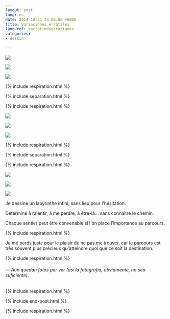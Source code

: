 ```yaml
---
layout: post
lang: es
date: 2014-10-31 23:00:00 +0000
title: Variaciones errátiles
lang-ref: variationserratiques
categories:
- dessin

---
```

![](/mepierdoparaver/imgs/variacion-erratil-1-3-1-up.jpg)

![](/mepierdoparaver/imgs/variacion-erratil-1-3-2-up.jpg)

![](/mepierdoparaver/imgs/variacion-erratil-1-3-7-up.jpg)

{% include respiration.html %}

{% include separation.html %}

{% include respiration.html %}

![](/mepierdoparaver/imgs/variacion-erratil-1-2-1-up.jpg)

![](/mepierdoparaver/imgs/variacion-erratil-1-2-7-up.jpg)

![](/mepierdoparaver/imgs/variacion-erratil-1-2-9-up.jpg)

{% include respiration.html %}

{% include separation.html %}

{% include respiration.html %}

![](/mepierdoparaver/imgs/variacion-erratil-1-1-2-up.jpg)

![](/mepierdoparaver/imgs/variacion-erratil-1-1-6-up.jpg)

![](/mepierdoparaver/imgs/variacion-erratil-1-1-9-up.jpg)

Je dessine un labyrinthe infini, sans lieu pour l'hésitation.

Déterminé à ralentir, à me perdre, à être-là... sans connaître le chemin.

Chaque sentier peut être convenable si l'on place l’importance au parcours.

{% include respiration.html %}

Je me perds juste pour le plaisir de ne pas me trouver, car le parcours est très souvent plus précieux qu'atteindre quoi que ce soit la destination.

{% include respiration.html %}

###### — _Aún quedan fotos por ver (así la fotografía, obviamente, no sea suficiente)._

{% include respiration.html %}

{% include end-post.html %}

{% include respiration.html %}